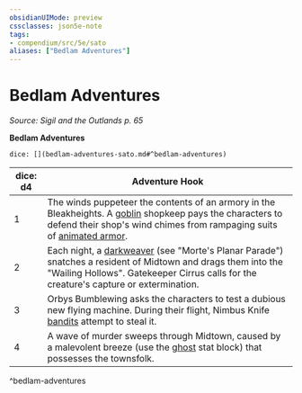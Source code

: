 ```yaml
---
obsidianUIMode: preview
cssclasses: json5e-note
tags:
- compendium/src/5e/sato
aliases: ["Bedlam Adventures"]
---
```

# Bedlam Adventures
*Source: Sigil and the Outlands p. 65* 

**Bedlam Adventures**

`dice: [](bedlam-adventures-sato.md#^bedlam-adventures)`

| dice: d4 | Adventure Hook |
|----------|----------------|
| 1 | The winds puppeteer the contents of an armory in the Bleakheights. A [goblin](Mechanics/bestiary/humanoid/goblin.md) shopkeep pays the characters to defend their shop's wind chimes from rampaging suits of [animated armor](Mechanics/bestiary/construct/animated-armor.md). |
| 2 | Each night, a [darkweaver](Mechanics/bestiary/aberration/darkweaver-mpp.md) (see "Morte's Planar Parade") snatches a resident of Midtown and drags them into the "Wailing Hollows". Gatekeeper Cirrus calls for the creature's capture or extermination. |
| 3 | Orbys Bumblewing asks the characters to test a dubious new flying machine. During their flight, Nimbus Knife [bandits](Mechanics/bestiary/humanoid/bandit.md) attempt to steal it. |
| 4 | A wave of murder sweeps through Midtown, caused by a malevolent breeze (use the [ghost](Mechanics/bestiary/undead/ghost.md) stat block) that possesses the townsfolk. |
^bedlam-adventures